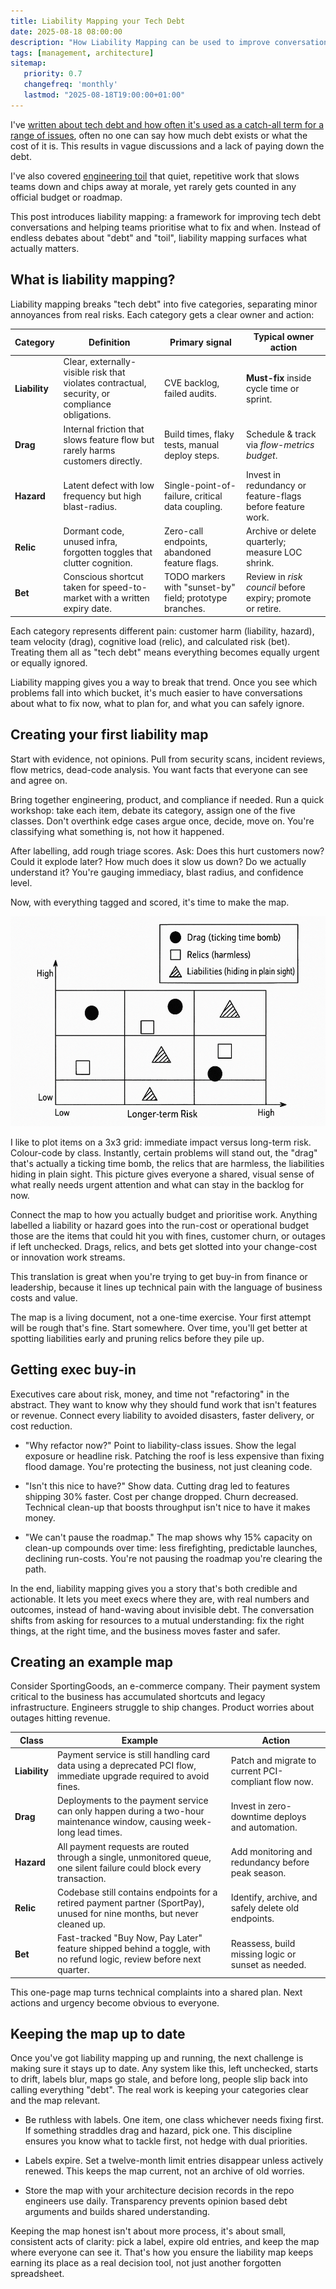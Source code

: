 ```yaml
---
title: Liability Mapping your Tech Debt
date: 2025-08-18 08:00:00
description: "How Liability Mapping can be used to improve conversations around tech debt, help teams prioritise which areas they should start paying back and when. The aim is to cut through the noise of 'debt', 'toil' and everything in between, surfacing what actually matters so teams can spend less time debating and more time making clear progress."
tags: [management, architecture]
sitemap:
   priority: 0.7
   changefreq: 'monthly'
   lastmod: "2025-08-18T19:00:00+01:00"
---
```


I've [written about tech debt and how often it's used as a catch-all term for a range of issues](/reconsidering-tech-debt), often no one can say how much debt exists or what the cost of it is. This results in vague discussions and a lack of paying down the debt.

I've also covered [engineering toil](/engineering-toil) that quiet, repetitive work that slows teams down and chips away at morale, yet rarely gets counted in any official budget or roadmap.

This post introduces liability mapping: a framework for improving tech debt conversations and helping teams prioritise what to fix and when. Instead of endless debates about "debt" and "toil", liability mapping surfaces what actually matters.

## What is liability mapping?

Liability mapping breaks "tech debt" into five categories, separating minor annoyances from real risks. Each category gets a clear owner and action:

| Category      | Definition                                                                                     | Primary signal                                           | Typical owner action                                       |
|---------------|------------------------------------------------------------------------------------------------|----------------------------------------------------------|------------------------------------------------------------|
| **Liability** | Clear, externally-visible risk that violates contractual, security, or compliance obligations. | CVE backlog, failed audits.                              | **Must-fix** inside cycle time or sprint.                  |
| **Drag**      | Internal friction that slows feature flow but rarely harms customers directly.                 | Build times, flaky tests, manual deploy steps.           | Schedule & track via *flow-metrics budget*.                |
| **Hazard**    | Latent defect with low frequency but high blast-radius.                                        | Single-point-of-failure, critical data coupling.         | Invest in redundancy or feature-flags before feature work. |
| **Relic**     | Dormant code, unused infra, forgotten toggles that clutter cognition.                          | Zero-call endpoints, abandoned feature flags.            | Archive or delete quarterly; measure LOC shrink.           |
| **Bet**       | Conscious shortcut taken for speed-to-market with a written expiry date.                       | TODO markers with "sunset-by" field; prototype branches. | Review in *risk council* before expiry; promote or retire. |

Each category represents different pain: customer harm (liability, hazard), team velocity (drag), cognitive load (relic), and calculated risk (bet). Treating them all as "tech debt" means everything becomes equally urgent or equally ignored.

Liability mapping gives you a way to break that trend. Once you see which problems fall into which bucket, it's much easier to have conversations about what to fix now, what to plan for, and what you can safely ignore.

## Creating your first liability map

Start with evidence, not opinions. Pull from security scans, incident reviews, flow metrics, dead-code analysis. You want facts that everyone can see and agree on.

Bring together engineering, product, and compliance if needed. Run a quick workshop: take each item, debate its category, assign one of the five classes. Don't overthink edge cases argue once, decide, move on. You're classifying what something is, not how it happened.

After labelling, add rough triage scores. Ask: Does this hurt customers now? Could it explode later? How much does it slow us down? Do we actually understand it? You're gauging immediacy, blast radius, and confidence level.

Now, with everything tagged and scored, it's time to make the map.

![Graph showing a liability map in grid form](/assets/images/liability-mapping-grid.png)

I like to plot items on a 3x3 grid: immediate impact versus long-term risk. Colour-code by class. Instantly, certain problems will stand out, the "drag" that's actually a ticking time bomb, the relics that are harmless, the liabilities hiding in plain sight. This picture gives everyone a shared, visual sense of what really needs urgent attention and what can stay in the backlog for now.

Connect the map to how you actually budget and prioritise work. Anything labelled a liability or hazard goes into the run-cost or operational budget those are the items that could hit you with fines, customer churn, or outages if left unchecked. Drags, relics, and bets get slotted into your change-cost or innovation work streams.

This translation is great when you're trying to get buy-in from finance or leadership, because it lines up technical pain with the language of business costs and value.

The map is a living document, not a one-time exercise. Your first attempt will be rough that's fine. Start somewhere. Over time, you'll get better at spotting liabilities early and pruning relics before they pile up.

## Getting exec buy-in

Executives care about risk, money, and time not "refactoring" in the abstract. They want to know why they should fund work that isn't features or revenue. Connect every liability to avoided disasters, faster delivery, or cost reduction.

- "Why refactor now?" Point to liability-class issues. Show the legal exposure or headline risk. Patching the roof is less expensive than fixing flood damage. You're protecting the business, not just cleaning code.

- "Isn't this nice to have?" Show data. Cutting drag led to features shipping 30% faster. Cost per change dropped. Churn decreased. Technical clean-up that boosts throughput isn't nice to have it makes money.

- "We can't pause the roadmap." The map shows why 15% capacity on clean-up compounds over time: less firefighting, predictable launches, declining run-costs. You're not pausing the roadmap you're clearing the path.

In the end, liability mapping gives you a story that's both credible and actionable. It lets you meet execs where they are, with real numbers and outcomes, instead of hand-waving about invisible debt. The conversation shifts from asking for resources to a mutual understanding: fix the right things, at the right time, and the business moves faster and safer.

## Creating an example map

Consider SportingGoods, an e-commerce company. Their payment system critical to the business has accumulated shortcuts and legacy infrastructure. Engineers struggle to ship changes. Product worries about outages hitting revenue.

| Class         | Example                                                                                                                   | Action                                               |
|---------------|---------------------------------------------------------------------------------------------------------------------------|------------------------------------------------------|
| **Liability** | Payment service is still handling card data using a deprecated PCI flow, immediate upgrade required to avoid fines.       | Patch and migrate to current PCI-compliant flow now. |
| **Drag**      | Deployments to the payment service can only happen during a two-hour maintenance window, causing week-long lead times.    | Invest in zero-downtime deploys and automation.      |
| **Hazard**    | All payment requests are routed through a single, unmonitored queue, one silent failure could block every transaction.    | Add monitoring and redundancy before peak season.    |
| **Relic**     | Codebase still contains endpoints for a retired payment partner (SportPay), unused for nine months, but never cleaned up. | Identify, archive, and safely delete old endpoints.  |
| **Bet**       | Fast-tracked "Buy Now, Pay Later" feature shipped behind a toggle, with no refund logic, review before next quarter.      | Reassess, build missing logic or sunset as needed.   |

This one-page map turns technical complaints into a shared plan. Next actions and urgency become obvious to everyone.

## Keeping the map up to date

Once you've got liability mapping up and running, the next challenge is making sure it stays up to date. Any system like this, left unchecked, starts to drift, labels blur, maps go stale, and before long, people slip back into calling everything "debt". The real work is keeping your categories clear and the map relevant.

- Be ruthless with labels. One item, one class whichever needs fixing first. If something straddles drag and hazard, pick one. This discipline ensures you know what to tackle first, not hedge with dual priorities.

- Labels expire. Set a twelve-month limit entries disappear unless actively renewed. This keeps the map current, not an archive of old worries.

- Store the map with your architecture decision records in the repo engineers use daily. Transparency prevents opinion based debt arguments and builds shared understanding.

Keeping the map honest isn't about more process, it's about small, consistent acts of clarity: pick a label, expire old entries, and keep the map where everyone can see it. That's how you ensure the liability map keeps earning its place as a real decision tool, not just another forgotten spreadsheet.
